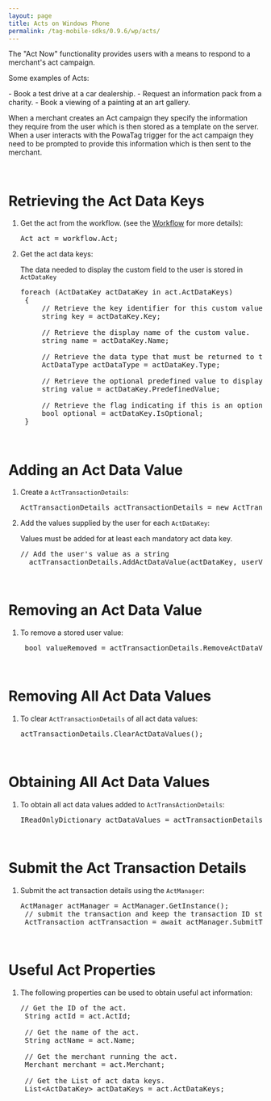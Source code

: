 ```yaml
---
layout: page
title: Acts on Windows Phone
permalink: /tag-mobile-sdks/0.9.6/wp/acts/
---
```


The "Act Now" functionality provides users with a means to respond to a merchant's act campaign.
<p>Some examples of Acts:</p>
 - Book a test drive at a car dealership.
 - Request an information pack from a charity.
 - Book a viewing of a painting at an art gallery.

When a merchant creates an Act campaign they specify the information they require from the user which is then stored as a template on the server.
When a user interacts with the PowaTag trigger for the act campaign they need to be prompted to provide this information which is then sent to the merchant.

<br/>

# Retrieving the Act Data Keys

1. Get the act from the workflow. (see the [Workflow]({{site.baseurl}}/tag-mobile-sdks/0.9.6/wp/workflows) for more details):

	<pre>Act act = workflow.Act;</pre>

2. Get the act data keys:

	The data needed to display the custom field to the user is stored in <code>ActDataKey</code>

	<pre>foreach (ActDataKey actDataKey in act.ActDataKeys)
	{
		// Retrieve the key identifier for this custom value.
		string key = actDataKey.Key;

		// Retrieve the display name of the custom value.
		string name = actDataKey.Name;

		// Retrieve the data type that must be returned to the SDK. Valid types are String, Timestamp, Email and Flag.
		ActDataType actDataType = actDataKey.Type;

		// Retrieve the optional predefined value to display to the user.
		string value = actDataKey.PredefinedValue;

		// Retrieve the flag indicating if this is an optional field.
		bool optional = actDataKey.IsOptional;
	}</pre>

<br/>

# Adding an Act Data Value

1. Create a <code>ActTransactionDetails</code>:

	<pre>ActTransactionDetails actTransactionDetails = new ActTransactionDetails();</pre>

2. Add the values supplied by the user for each <code>ActDataKey</code>:

	Values must be added for at least each mandatory act data key.

	<pre>// Add the user's value as a string
	 actTransactionDetails.AddActDataValue(actDataKey, userValueString);</pre>

<br/>

# Removing an Act Data Value

1. To remove a stored user value:

	<pre> bool valueRemoved = actTransactionDetails.RemoveActDataValue(actDatakey);</pre>

<br/>

# Removing All Act Data Values

1. To clear <code>ActTransactionDetails</code> of all act data values:

	<pre>actTransactionDetails.ClearActDataValues();</pre>

<br/>

# Obtaining All Act Data Values

1. To obtain all act data values added to <code>ActTransActionDetails</code>:

	<pre>IReadOnlyDictionary<string, string> actDataValues = actTransactionDetails.ActDataValues;</pre>

<br/>

# Submit the Act Transaction Details

1. Submit the act transaction details using the <code>ActManager</code>:

	<pre>ActManager actManager = ActManager.GetInstance();
	// submit the transaction and keep the transaction ID stored in actTransaction.
	ActTransaction actTransaction = await actManager.SubmitTransactionAsync(act, actTransactionDetails);</pre>

<br/>

# Useful Act Properties

1. The following properties can be used to obtain useful act information:

	<pre>// Get the ID of the act.
	String actId = act.ActId;

	// Get the name of the act.
	String actName = act.Name;

	// Get the merchant running the act.
	Merchant merchant = act.Merchant;

    // Get the List of act data keys.
	List&lt;ActDataKey&gt; actDataKeys = act.ActDataKeys;</pre>
